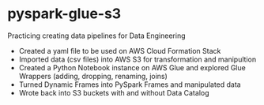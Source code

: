 # pyspark-glue-s3
Practicing creating data pipelines for Data Engineering

- Created a yaml file to be used on AWS Cloud Formation Stack<br>
- Imported data (csv files) into AWS S3 for transformation and manipultion<br>
- Created a Python Notebook instance on AWS Glue and explored Glue Wrappers (adding, dropping, renaming, joins)<br>
- Turned Dynamic Frames into PySpark Frames and manipulated data<br>
- Wrote back into S3 buckets with and without Data Catalog
